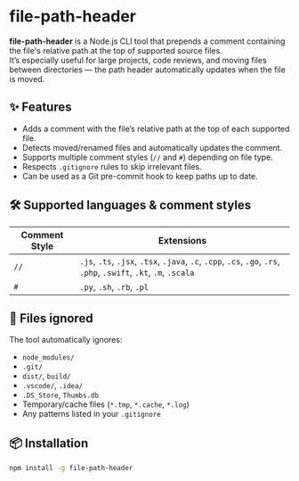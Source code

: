 # file-path-header

**file-path-header** is a Node.js CLI tool that prepends a comment containing the file's relative path at the top of supported source files.  
It’s especially useful for large projects, code reviews, and moving files between directories — the path header automatically updates when the file is moved.

## ✨ Features
- Adds a comment with the file’s relative path at the top of each supported file.
- Detects moved/renamed files and automatically updates the comment.
- Supports multiple comment styles (`//` and `#`) depending on file type.
- Respects `.gitignore` rules to skip irrelevant files.
- Can be used as a Git pre-commit hook to keep paths up to date.

## 🛠 Supported languages & comment styles

| Comment Style | Extensions |
|---------------|------------|
| `//`          | `.js`, `.ts`, `.jsx`, `.tsx`, `.java`, `.c`, `.cpp`, `.cs`, `.go`, `.rs`, `.php`, `.swift`, `.kt`, `.m`, `.scala` |
| `#`           | `.py`, `.sh`, `.rb`, `.pl` |

## 🚫 Files ignored
The tool automatically ignores:
- `node_modules/`
- `.git/`
- `dist/`, `build/`
- `.vscode/`, `.idea/`
- `.DS_Store`, `Thumbs.db`
- Temporary/cache files (`*.tmp`, `*.cache`, `*.log`)
- Any patterns listed in your `.gitignore`

## 📦 Installation
```bash
npm install -g file-path-header
```